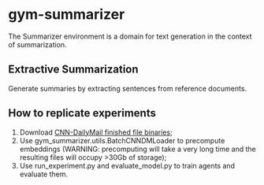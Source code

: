 # gym-summarizer
The Summarizer environment is a domain for text generation in the context of summarization. 

## Extractive Summarization
Generate summaries by extracting sentences from reference documents.

## How to replicate experiments
1. Download [CNN-DailyMail finished file binaries](https://github.com/JafferWilson/Process-Data-of-CNN-DailyMail);  
2. Use gym_summarizer.utils.BatchCNNDMLoader to precompute embeddings (WARNING: precomputing will take a very long time and the resulting files will occupy >30Gb of storage);
3. Use run_experiment.py and evaluate_model.py to train agents and evaluate them.
